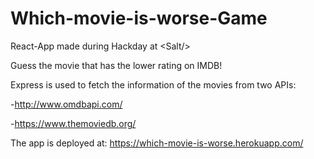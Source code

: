 # Which-movie-is-worse-Game
React-App made during Hackday at &lt;Salt/>

Guess the movie that has the lower rating on IMDB!

Express is used to fetch the information of the movies from two APIs:

   -http://www.omdbapi.com/

   -https://www.themoviedb.org/
   
The app is deployed at: https://which-movie-is-worse.herokuapp.com/
